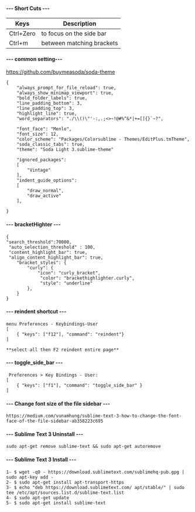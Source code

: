 #### --- Short Cuts ---

Keys		| Description
----------------|--------------------
Ctrl+Zero	|	to focus on the side bar
Ctrl+m   	|	between matching brackets

#### --- common setting---

https://github.com/buymeasoda/soda-theme

```
{
	"always_prompt_for_file_reload": true,
	"always_show_minimap_viewport": true,
	"bold_folder_labels": true,
	"line_padding_bottom": 3,
	"line_padding_top": 3,
	"highlight_line": true,
	"word_separators": "./\\()\"'-:,.;<>~!@#%^&*|+=[]{}`~?",

	"font_face": "Menlo",
	"font_size": 12,
	"color_scheme": "Packages/Colorsublime - Themes/EditPlus.tmTheme",
	"soda_classic_tabs": true,
	"theme": "Soda Light 3.sublime-theme"

	"ignored_packages":
	[
		"Vintage"
	],
	"indent_guide_options":
	[
		"draw_normal",
		"draw_active"
	],

}

```

#### --- bracketHighter ---

```
{
"search_threshold":70000,
 "auto_selection_threshold" : 100,
 "content_highlight_bar": true,
 "align_content_highlight_bar": true,
	"bracket_styles": {
		"curly": {
		    "icon": "curly_bracket",
		     "color": "brackethighlighter.curly",
		     "style": "underline"
		},
	}
}

```


#### --- reindent shortcut ---

```
menu Preferences - Keybindings-User
[
    { "keys": ["f12"], "command": "reindent"} 
]

**select all then F2 reindent entire page**

```

#### --- toggle_side_bar ---

```
 Preferences > Key Bindings - User:
[
    { "keys": ["f1"], "command": "toggle_side_bar" }
]

```

#### --- Change font size of the file sidebar ---

```
https://medium.com/vunamhung/sublime-text-3-how-to-change-the-font-face-of-the-file-sidebar-ab358223c695
```

#### --- Sublime Text 3 Uninstall ---

```
sudo apt-get remove sublime-text && sudo apt-get autoremove

```

#### --- Sublime Text 3 Install ---

```
1- $ wget -qO - https://download.sublimetext.com/sublimehq-pub.gpg | sudo apt-key add -
2- $ sudo apt-get install apt-transport-https
3- $ echo "deb https://download.sublimetext.com/ apt/stable/" | sudo tee /etc/apt/sources.list.d/sublime-text.list
4- $ sudo apt-get update
5- $ sudo apt-get install sublime-text

```

